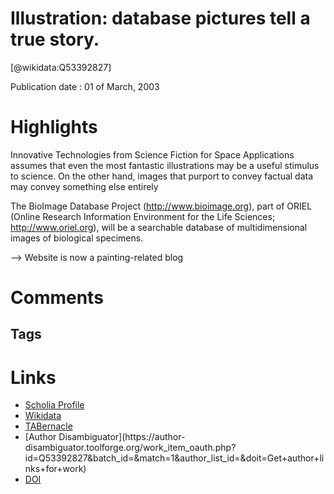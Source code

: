 
Illustration: database pictures tell a true story.
==================================================
  
  [@wikidata:Q53392827]  
  
Publication date : 01 of March, 2003  

# Highlights
Innovative Technologies from
Science Fiction for Space Applications
assumes that even the most fantastic
illustrations may be a useful stimulus to
science. On the other hand, images that
purport to convey factual data may
convey something else entirely

The BioImage Database Project
(http://www.bioimage.org), part of
ORIEL (Online Research Information
Environment for the Life Sciences;
http://www.oriel.org), will be a searchable
database of multidimensional images of
biological specimens.

--> Website is now a painting-related blog

# Comments

## Tags

# Links
  
 * [Scholia Profile](https://scholia.toolforge.org/work/Q53392827)  
 * [Wikidata](https://www.wikidata.org/wiki/Q53392827)  
 * [TABernacle](https://tabernacle.toolforge.org/?#/tab/manual/Q53392827/P921%3BP4510)  
 * [Author Disambiguator](https://author-
disambiguator.toolforge.org/work_item_oauth.php?id=Q53392827&batch_id=&match=1&author_list_id=&doit=Get+author+links+for+work)  
 * [DOI](https://doi.org/10.1038/422374A)  
